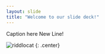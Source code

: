 ```yaml
---
layout: slide
title: "Welcome to our slide deck!"
---
```


Caption here
New Line!

![riddlocat](https://octodex.github.com/images/riddlocat.png)
{: .center}
